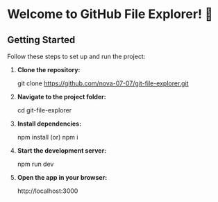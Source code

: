 # Welcome to GitHub File Explorer! 🚀

## Getting Started  

Follow these steps to set up and run the project:  

1. **Clone the repository:** 

   git clone https://github.com/nova-07-07/git-file-explorer.git

2. **Navigate to the project folder:**

    cd git-file-explorer

3. **Install dependencies:**

    npm install (or) npm i

4. **Start the development server:**

    npm run dev

5. **Open the app in your browser:**

    http://localhost:3000
